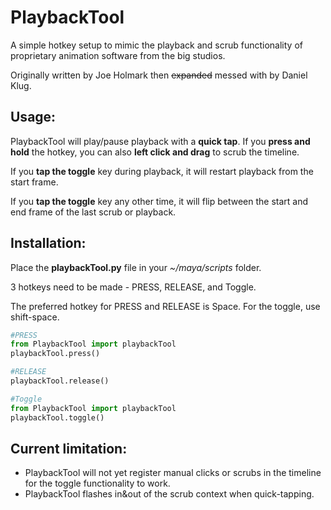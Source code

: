 # PlaybackTool

A simple hotkey setup to mimic the playback and scrub functionality of proprietary animation software from the big studios.


Originally written by Joe Holmark then ~~expanded~~ messed with by Daniel Klug.


## Usage:
PlaybackTool will play/pause playback with a **quick tap**. If you **press and hold**
the hotkey, you can also **left click and drag** to scrub the timeline.

If you **tap the toggle** key during playback, it will restart playback from the
start frame.

If you **tap the toggle** key any other time, it will flip between the start and
end frame of the last scrub or playback.



## Installation:
Place the **playbackTool.py** file in your _~/maya/scripts_ folder.

3 hotkeys need to be made - PRESS, RELEASE, and Toggle.

The preferred hotkey for PRESS and RELEASE is Space. 
For the toggle, use shift-space.


```python
#PRESS
from PlaybackTool import playbackTool
playbackTool.press()
```

```python
#RELEASE
playbackTool.release()
```
```python
#Toggle
from PlaybackTool import playbackTool
playbackTool.toggle()
```


## Current limitation:
- PlaybackTool will not yet register manual clicks or scrubs in the timeline for the toggle functionality to work.
- PlaybackTool flashes in&out of the scrub context when quick-tapping.

